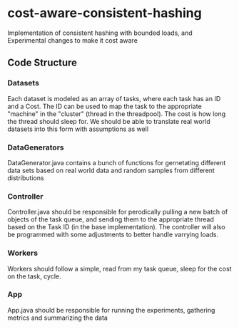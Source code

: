 # cost-aware-consistent-hashing
Implementation of consistent hashing with bounded loads, and Experimental changes to make it cost aware

## Code Structure
### Datasets
Each dataset is modeled as an array of tasks, where each task has an ID and a Cost. The ID can be used to map
the task to the appropriate "machine" in the "cluster" (thread in the threadpool). The cost is how long the thread should sleep for. We should be able to translate real world datasets into this form with assumptions as well
### DataGenerators
DataGenerator.java contains a bunch of functions for gernetating different data sets based on real world data and random samples from different distributions
### Controller
Controller.java should be responsible for perodically pulling a new batch of objects of the task queue, and sending them to the appropriate thread based on the Task ID (in the base implementation). The controller will also be programmed with some adjustments to better handle varrying loads.
### Workers
Workers should follow a simple, read from my task queue, sleep for the cost on the task, cycle. 
### App
App.java should be responsible for running the experiments, gathering metrics and summarizing the data
